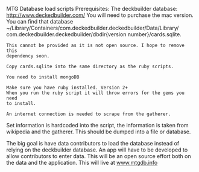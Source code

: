 MTG Database load scripts
Prerequisites:
	The deckbuilder database: http://www.deckedbuilder.com/
	You will need to purchase the mac version. You can find that database
	~/Library/Containers/com.deckedbuilder.deckedbuilder/Data/Library/
	com.deckedbuilder.deckedbuilder/dbdir{version number}/cards.sqlite. 
	
	This cannot be provided as it is not open source. I hope to remove this
	dependency soon. 
	
	Copy cards.sqlite into the same directory as the ruby scripts. 

	You need to install mongoDB
	
	Make sure you have ruby installed. Version 2+
	When you run the ruby script it will throw errors for the gems you need
	to install.
	
	An internet connection is needed to scrape from the gatherer. 
	
Set information is hardcoded into the script, the information is taken 
from wikipedia and the gatherer. This should be dumped into a file or 
database. 
	
The big goal is have data contributors to load the database instead of
relying on the deckbuilder database. An app will have to be developed to allow
contributors to enter data. This will be an open source effort both 
on the data and the application. This will live at www.mtgdb.info


